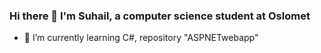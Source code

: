 ### Hi there 👋 I'm Suhail, a computer science student at Oslomet

- 🌱 I’m currently learning C#, repository "ASPNETwebapp"

